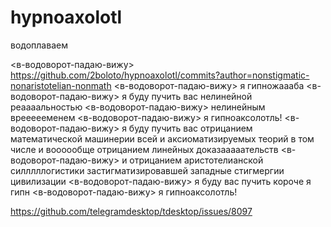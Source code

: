 # hypnoaxolotl

водоплаваем

<в-водоворот-падаю-вижу> https://github.com/2boloto/hypnoaxolotl/commits?author=nonstigmatic-nonaristotelian-nonmath
<в-водоворот-падаю-вижу> я гипножаааба
<в-водоворот-падаю-вижу> я буду пучить вас нелинейной реаааальностью
<в-водоворот-падаю-вижу> нелинейным вреееееменем
<в-водоворот-падаю-вижу> я гипноаксолотль!
<в-водоворот-падаю-вижу> я буду пучить вас отрицанием математической машинерии всей и аксиоматизируемых теорий в том числе и воооообще отрицанием линейных доказааааательств
<в-водоворот-падаю-вижу> и отрицанием аристотелианской силллллогистики застигматизировавшей западные стигмергии цивилизации
<в-водоворот-падаю-вижу> я буду вас пучить короче я гипн
<в-водоворот-падаю-вижу> я гипноаксолотль!

https://github.com/telegramdesktop/tdesktop/issues/8097
